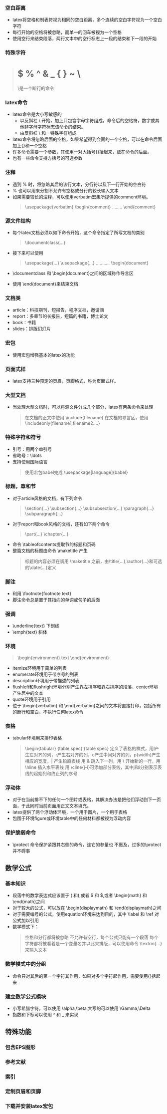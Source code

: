 ### 空白距离
- latex将空格和制表符视为相同的空白距离，多个连续的空白字符视为一个空白字符
- 每行开始的空格将被忽略，而单一的回车被视为一个空格
- 使用空行来结束段落，两行文本中的空行标志上一段的结束和下一段的开始

### 特殊字符
> # $ % ^ & _ { } ~ \
> \\是一个断行的命令

### latex命令
- latex命令是大小写敏感的
	- 以反斜杠 \ 开始，加上只包含字母字符组成，命令后的空格符，数字或其他非字母字符标志该命令的结束。
	- 由反斜杠 \ 和一特殊字符组成
- latex命令将忽略后面的空格，如果希望得到会面的一个空格，可以在命令后面加上{}和一个空格
- 许多命令需要一个参数，其使用一对大括号{}括起来，放在命令的后面。
- 也有一些命令支持方括号的可选参数

### 注释
- 遇到 % 时，将忽略其后的该行文本，分行符以及下一行开始的空白符
- % 也可以用来分割不允许有空格或分行的较长输入文本
- 如果需要较长的注释，可以使用verbatim宏集所提供的comment环境。
	> \usepackage{verbatim}
	> \begin{comment}
	> ........
	> \end{comment}

### 源文件结构
- 每个latex文档必须以如下命令开始，这个命令指定了所写文档的类别
	> \documentclass{...}
- 接下来可以使用
	> \usepackage{...}
	> \usepackage{...}
	> ...........
	> \begin{document}

- \documentclass 和 \begin{document}之间的区域称作导言区
- 使用 \end{document}来结束文档

### 文档类
- article：科技期刊，短报告，程序文档，邀请涵
- report：多章节的长报告，短篇的书籍，博士论文
- book：书籍
- slides：排版幻灯片

### 宏包
- 使用宏包增强基本的latex的功能

### 页面式样
- latex支持三种预定的页眉，页脚格式，称为页面式样。

### 大型文档
- 当处理大型文档时，可以将源文件分成几个部分，latex有两条命令来处理
	> 在文档的正文中使用 \include{filename}
	> 在文档的导言区，使用 \includeonly{filename1,filename2....}

### 特殊字符和符号
- 引号：用两个单引号
- 省略号：\ldots
- 支持使用国际语言
	> 使用宏包babel完成
	> \usepackage[language]{babel}

### 标题，章和节
- 对于article风格的文档，有下列命令
	> \section{...}
	> \subsection{...}
	> \subsubsection{...}
	> \paragraph{...}
	> \subparagraph{...}
- 对于report和book风格的文档，还有如下两个命令
	> \part{...}
	> \chapter{...}
- 命令 \tableofcontents提取节的标题和页码
- 整篇文档的标题由命令 \maketitle 产生
	> 标题的内容必须在调用 \maketitle 之前，由\title{...},\author{...}和可选的\date{...}定义

### 脚注
- 利用 \footnote{footnote text}
- 脚注命令总是置于其指向的单词或句子的后面

### 强调
- \underline{text} 下划线
- \emph{text} 斜体

### 环境
> \begin{environment} text \end{environment}
- itemize环境用于简单的列表
- enumerate环境用于带序号的列表
- description环境用于带描述的列表
- flushleft和flushright环境分别产生靠左排序和靠右排序的段落，center环境产生居中的文本
- quote环境用于引用
- 位于 \begin{verbatim} 和 \end{verbatim}之间的文本将直接打印，包括所有的断行和空白，不执行任何latex命令

### 表格
- tabular环境用来排印表格
	> \begin{tabular} {table spec}
	> {table spec} 定义了表格的样式，用l产生左对齐的列，r产生右对齐的列，c产生中间对齐的列，p{width}产生相应的宽度，| 产生铅直表线
	> 用 & 跳入下一列，用 \\ 开始新的一行，用 \hline 插入水平表线
	> 用 \cline{j-i}可添加部分表线，其中j和i分别表示表线的起始列和终止列的序号

### 浮动体
- 对于在当前排不下的任何一个图片或表格，其解决办法是把他们浮动到下一页面，于此同时当前页面用正文文本填充。
- latex提供了两个浮动体环境，一个用于图片，一个用于表格
- 包围于环境figure或环境table中的任何材料都被视为浮动内容

### 保护脆弱命令
- \protect 命令保护紧跟其右侧的命令，连它的参量也 不惠及，过多的\protect 并不碍事


## 数学公式

### 基本知识
- 段落中的数学表达式应该置于 \( 和\),或者 $ 和 $,或者 \begin{math} 和 \end{math}之间
- 对于较大的公式，可以放在 \begin{displaymath} 和 \end{displaymath}之间
- 对于需要编号的公式，使用equation环境来达到目的，其中 \label 和 \ref 对公式加以引用
- 数学模式下：
	> 空格和分行都将被忽略
	> 不允许有空行，每个公式只能有一个段落
	> 每个字符都将被看着是一个变量名并以此来排版，可以使用命令 \textrm{...}来输入文本

### 数学模式中的分组
- 命令只对其后的第一个字符其作用，如果对多个字符起作用，需要使用{}括起来

### 建立数学公式模块
- 小写希腊字符，可以使用 \alpha,\beta,大写的可以使用 \Gamma,\Delta
- 指数和下标可以使用 ^ 和 _ 来实现


## 特殊功能

### 包含EPS图形

### 参考文献

### 索引

### 定制页眉和页脚

### 下载并安装latex宏包
